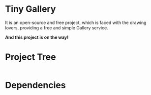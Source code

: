 # Tiny Gallery
It is an open-source and free project, which is faced with the drawing lovers, providing a free and simple Gallery service.


**And this project is on the way!**

# Project Tree

```
```
# Dependencies

```
```
